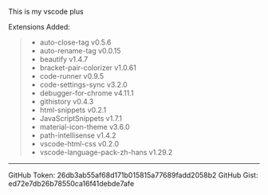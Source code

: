This is my vscode plus

Extensions Added:
  > * auto-close-tag v0.5.6
  > * auto-rename-tag v0.0.15
  > * beautify v1.4.7
  > * bracket-pair-colorizer v1.0.61
  > * code-runner v0.9.5
  > * code-settings-sync v3.2.0
  > * debugger-for-chrome v4.11.1
  > * githistory v0.4.3
  > * html-snippets v0.2.1
  > * JavaScriptSnippets v1.7.1
  > * material-icon-theme v3.6.0
  > * path-intellisense v1.4.2
  > * vscode-html-css v0.2.0
  > * vscode-language-pack-zh-hans v1.29.2
--------------------

GitHub Token: 26db3ab55af68d171b015815a77689fadd2058b2
GitHub Gist: ed72e7db26b78550ca16f41debde7afe
